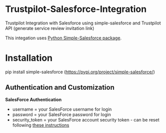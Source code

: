 # Trustpilot-Salesforce-Integration
Trustpilot Integration with Salesforce using simple-salesforce and Trustpilot API (generate service review invitation link)

This integation uses [Python Simple-Salesforce package](https://pypi.org/project/simple-salesforce/). 

# Installation 
pip install simple-salesforce (https://pypi.org/project/simple-salesforce/)

## Authentication and Customization
**SalesForce Authentication**
- username = your SalesForce username for login 
- password = your SalesForce password for login
- security_token = your SalesForce account security token - can be reset following [these instructions](https://onlinehelp.coveo.com/en/ces/7.0/administrator/getting_the_security_token_for_your_salesforce_account.htm)
